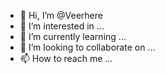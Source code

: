 - 👋 Hi, I’m @Veerhere
- 👀 I’m interested in ...
- 🌱 I’m currently learning ...
- 💞️ I’m looking to collaborate on ...
- 📫 How to reach me ...

<!---
Veerhere/Veerhere is a ✨ special ✨ repository because its `README.md` (this file) appears on your GitHub profile.
You can click the Preview link to take a look at your changes.
--->
